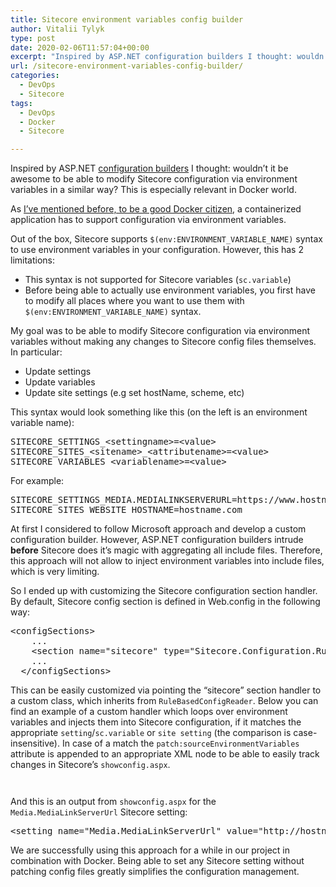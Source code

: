 ```yaml
---
title: Sitecore environment variables config builder
author: Vitalii Tylyk
type: post
date: 2020-02-06T11:57:04+00:00
excerpt: "Inspired by ASP.NET configuration builders I thought: wouldn't it be awesome to be able to modify Sitecore configuration via environment variables in a similar way? This is especially relevant in Docker world."
url: /sitecore-environment-variables-config-builder/
categories:
  - DevOps
  - Sitecore
tags:
  - DevOps
  - Docker
  - Sitecore

---
```

Inspired by ASP.NET <a rel="noreferrer noopener" aria-label="configuration builders (opens in a new tab)" href="https://docs.microsoft.com/en-us/aspnet/config-builder" target="_blank">configuration builders</a> I thought: wouldn&#8217;t it be awesome to be able to modify Sitecore configuration via environment variables in a similar way? This is especially relevant in Docker world.

As <a rel="noreferrer noopener" aria-label="I wrote before, to be a good Docker citizen (opens in a new tab)" href="https://blog.vitaliitylyk.com/making-sitecore-a-good-docker-citizen/" target="_blank">I&#8217;ve mentioned before, to be a good Docker citizen</a>, a containerized application has to support configuration via environment variables.

Out of the box, Sitecore supports `$(env:ENVIRONMENT_VARIABLE_NAME)` syntax to use environment variables in your configuration. However, this has 2 limitations:

  * This syntax is not supported for Sitecore variables (`sc.variable`)
  * Before being able to actually use environment variables, you first have to modify all places where you want to use them with `$(env:ENVIRONMENT_VARIABLE_NAME)` syntax. 

My goal was to be able to modify Sitecore configuration via environment variables without making any changes to Sitecore config files themselves. In particular:

  * Update settings
  * Update variables
  * Update site settings (e.g set hostName, scheme, etc)

This syntax would look something like this (on the left is an environment variable name):

<pre class="EnlighterJSRAW" data-enlighter-language="generic" data-enlighter-theme="" data-enlighter-highlight="" data-enlighter-linenumbers="" data-enlighter-lineoffset="" data-enlighter-title="" data-enlighter-group="">SITECORE_SETTINGS_&lt;settingname>=&lt;value>
SITECORE_SITES_&lt;sitename>_&lt;attributename>=&lt;value>
SITECORE_VARIABLES_&lt;variablename>=&lt;value></pre>

For example:

<pre class="EnlighterJSRAW" data-enlighter-language="generic" data-enlighter-theme="" data-enlighter-highlight="" data-enlighter-linenumbers="" data-enlighter-lineoffset="" data-enlighter-title="" data-enlighter-group="">SITECORE_SETTINGS_MEDIA.MEDIALINKSERVERURL=https://www.hostname.com
SITECORE_SITES_WEBSITE_HOSTNAME=hostname.com</pre>

At first I considered to follow Microsoft approach and develop a custom configuration builder. However, ASP.NET configuration builders intrude **before** Sitecore does it&#8217;s magic with aggregating all include files. Therefore, this approach will not allow to inject environment variables into include files, which is very limiting.

So I ended up with customizing the Sitecore configuration section handler. By default, Sitecore config section is defined in Web.config in the following way:

<pre class="EnlighterJSRAW" data-enlighter-language="generic" data-enlighter-theme="" data-enlighter-highlight="" data-enlighter-linenumbers="" data-enlighter-lineoffset="" data-enlighter-title="" data-enlighter-group="">&lt;configSections>
    ...
    &lt;section name="sitecore" type="Sitecore.Configuration.RuleBasedConfigReader, Sitecore.Kernel" />
    ...
  &lt;/configSections></pre>

This can be easily customized via pointing the &#8220;sitecore&#8221; section handler to a custom class, which inherits from `RuleBasedConfigReader`. Below you can find an example of a custom handler which loops over environment variables and injects them into Sitecore configuration, if it matches the appropriate `setting`/`sc.variable` or `site setting` (the comparison is case-insensitive). In case of a match the `patch:sourceEnvironmentVariables` attribute is appended to an appropriate XML node to be able to easily track changes in Sitecore&#8217;s `showconfig.aspx`.<figure class="wp-block-embed" style="max-height: 800px; overflow-y: scroll;">

<div class="wp-block-embed__wrapper">
  <div class="gist-oembed" data-gist="ac419bc30993e3a6dfe7ed88767eb2ce.json" data-ts="8">
  </div>
</div></figure> 

And this is an output from `showconfig.aspx` for the `Media.MediaLinkServerUrl` Sitecore setting:

<pre class="EnlighterJSRAW" data-enlighter-language="generic" data-enlighter-theme="" data-enlighter-highlight="" data-enlighter-linenumbers="" data-enlighter-lineoffset="" data-enlighter-title="" data-enlighter-group="">&lt;setting name="Media.MediaLinkServerUrl" value="http://hostname.com" patch:sourceEnvironmentVariables="SITECORE_SETTINGS_MEDIA.MEDIALINKSERVERURL"/></pre>

We are successfully using this approach for a while in our project in combination with Docker. Being able to set any Sitecore setting without patching config files greatly simplifies the configuration management.